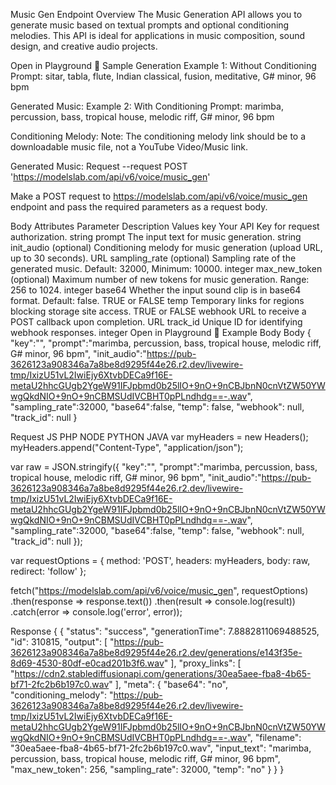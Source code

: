 Music Gen Endpoint
Overview
The Music Generation API allows you to generate music based on textual prompts and optional conditioning melodies. This API is ideal for applications in music composition, sound design, and creative audio projects.

Open in Playground 🚀
Sample Generation
Example 1: Without Conditioning
Prompt:
sitar, tabla, flute, Indian classical, fusion, meditative, G# minor, 96 bpm

Generated Music:
Example 2: With Conditioning
Prompt:
marimba, percussion, bass, tropical house, melodic riff, G# minor, 96 bpm

Conditioning Melody:
Note: The conditioning melody link should be to a downloadable music file, not a YouTube Video/Music link.

Generated Music:
Request
--request POST 'https://modelslab.com/api/v6/voice/music_gen' 

Make a POST request to https://modelslab.com/api/v6/voice/music_gen endpoint and pass the required parameters as a request body.

Body Attributes
Parameter	Description	Values
key	Your API Key for request authorization.	string
prompt	The input text for music generation.	string
init_audio (optional)	Conditioning melody for music generation (upload URL, up to 30 seconds).	URL
sampling_rate (optional)	Sampling rate of the generated music. Default: 32000, Minimum: 10000.	integer
max_new_token (optional)	Maximum number of new tokens for music generation. Range: 256 to 1024.	integer
base64	Whether the input sound clip is in base64 format. Default: false.	TRUE or FALSE
temp	Temporary links for regions blocking storage site access.	TRUE or FALSE
webhook	URL to receive a POST callback upon completion.	URL
track_id	Unique ID for identifying webhook responses.	integer
Open in Playground 🚀
Example
Body
Body
{
    "key":"",
    "prompt":"marimba, percussion, bass, tropical house, melodic riff, G# minor, 96 bpm",
    "init_audio":"https://pub-3626123a908346a7a8be8d9295f44e26.r2.dev/livewire-tmp/IxizU51vL2IwiEjy6XtvbDECa9f16E-metaU2hhcGUgb2YgeW91IFJpbmd0b25lIO+9nO+9nCBJbnN0cnVtZW50YWwgQkdNIO+9nO+9nCBMSUdIVCBHT0pPLndhdg==-.wav",
    "sampling_rate":32000,
    "base64":false,
    "temp": false,
    "webhook": null,
    "track_id": null
}


Request
JS
PHP
NODE
PYTHON
JAVA
var myHeaders = new Headers();
myHeaders.append("Content-Type", "application/json");

var raw = JSON.stringify({
    "key":"",
    "prompt":"marimba, percussion, bass, tropical house, melodic riff, G# minor, 96 bpm",
    "init_audio":"https://pub-3626123a908346a7a8be8d9295f44e26.r2.dev/livewire-tmp/IxizU51vL2IwiEjy6XtvbDECa9f16E-metaU2hhcGUgb2YgeW91IFJpbmd0b25lIO+9nO+9nCBJbnN0cnVtZW50YWwgQkdNIO+9nO+9nCBMSUdIVCBHT0pPLndhdg==-.wav",
    "sampling_rate":32000,
    "base64":false,
    "temp": false,
    "webhook": null,
    "track_id": null
});

var requestOptions = {
  method: 'POST',
  headers: myHeaders,
  body: raw,
  redirect: 'follow'
};

fetch("https://modelslab.com/api/v6/voice/music_gen", requestOptions)
  .then(response => response.text())
  .then(result => console.log(result))
  .catch(error => console.log('error', error));


Response
{
   {
    "status": "success",
    "generationTime": 7.8882811069488525,
    "id": 310815,
    "output": [
        "https://pub-3626123a908346a7a8be8d9295f44e26.r2.dev/generations/e143f35e-8d69-4530-80df-e0cad201b3f6.wav"
    ],
    "proxy_links": [
        "https://cdn2.stablediffusionapi.com/generations/30ea5aee-fba8-4b65-bf71-2fc2b6b197c0.wav"
    ],
    "meta": {
        "base64": "no",
        "conditioning_melody": "https://pub-3626123a908346a7a8be8d9295f44e26.r2.dev/livewire-tmp/IxizU51vL2IwiEjy6XtvbDECa9f16E-metaU2hhcGUgb2YgeW91IFJpbmd0b25lIO+9nO+9nCBJbnN0cnVtZW50YWwgQkdNIO+9nO+9nCBMSUdIVCBHT0pPLndhdg==-.wav",
        "filename": "30ea5aee-fba8-4b65-bf71-2fc2b6b197c0.wav",
        "input_text": "marimba, percussion, bass, tropical house, melodic riff, G# minor, 96 bpm",
        "max_new_token": 256,
        "sampling_rate": 32000,
        "temp": "no"
    }
}
}